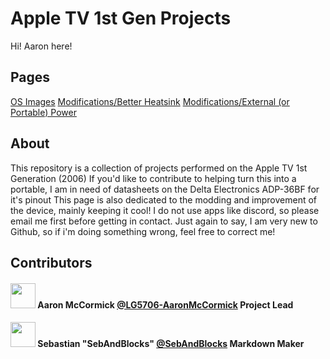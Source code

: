 # Apple TV 1st Gen Projects
Hi! Aaron here!
## Pages
[OS Images](OSimages.md)
[Modifications/Better Heatsink](Modifications/Better%20Heatsync/Info.md)
[Modifications/External (or Portable) Power](Modifications/External%20or%20Portable%20Power/Info.md)

## About
This repository is a collection of projects performed on the Apple TV 1st Generation (2006)
If you'd like to contribute to helping turn this into a portable, I am in need of datasheets on the Delta Electronics ADP-36BF for it's pinout
This page is also dedicated to the modding and improvement of the device, mainly keeping it cool!
I do not use apps like discord, so please email me first before getting in contact.
Just again to say, I am very new to Github, so if i'm doing something wrong, feel free to correct me!
## Contributors
#### <image src="https://avatars.githubusercontent.com/u/151561294?v=4" width="40px" height="40px"> Aaron McCormick [@LG5706-AaronMcCormick](https://github.com/LG5706-AaronMcCormick) Project Lead
#### <image src="https://avatars.githubusercontent.com/u/69688534?v=4" width="40px" height="40px"> Sebastian "SebAndBlocks" [@SebAndBlocks](https://github.com/SebAndBlocks) Markdown Maker
